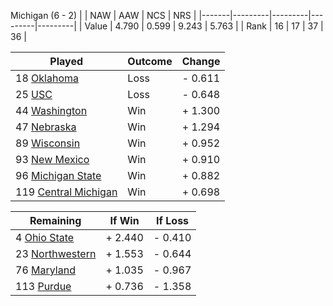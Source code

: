 Michigan (6 - 2)
|       |   NAW   |   AAW   |   NCS   |   NRS   |
|-------|---------|---------|---------|---------|
| Value |   4.790 |   0.599 |   9.243 |   5.763 |
| Rank  |      16 |      17 |      37 |      36 |

| Played                    | Outcome    |  Change  |
|---------------------------|------------|----------|
|  18 [Oklahoma              ](Oklahoma.md)| Loss       | -  0.611 |
|  25 [USC                   ](USC.md)| Loss       | -  0.648 |
|  44 [Washington            ](Washington.md)| Win        | +  1.300 |
|  47 [Nebraska              ](Nebraska.md)| Win        | +  1.294 |
|  89 [Wisconsin             ](Wisconsin.md)| Win        | +  0.952 |
|  93 [New Mexico            ](NewMexico.md)| Win        | +  0.910 |
|  96 [Michigan State        ](MichiganState.md)| Win        | +  0.882 |
| 119 [Central Michigan      ](CentralMichigan.md)| Win        | +  0.698 |

| Remaining                 |  If Win  |  If Loss |
|---------------------------|----------|----------|
|   4 [Ohio State            ](OhioState.md)| +  2.440 | -  0.410 |
|  23 [Northwestern          ](Northwestern.md)| +  1.553 | -  0.644 |
|  76 [Maryland              ](Maryland.md)| +  1.035 | -  0.967 |
| 113 [Purdue                ](Purdue.md)| +  0.736 | -  1.358 |

